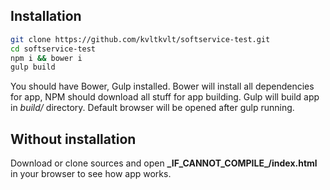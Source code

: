 ## Installation
```bash
git clone https://github.com/kvltkvlt/softservice-test.git
cd softservice-test
npm i && bower i
gulp build
```
You should have Bower, Gulp installed.
Bower will install all dependencies for app, NPM should download all stuff for app building. Gulp will build app in *build/* directory.
Default browser will be opened after gulp running.

## Without installation
Download or clone sources and open **\_IF_CANNOT_COMPILE_/index.html** in your browser to see how app works.
